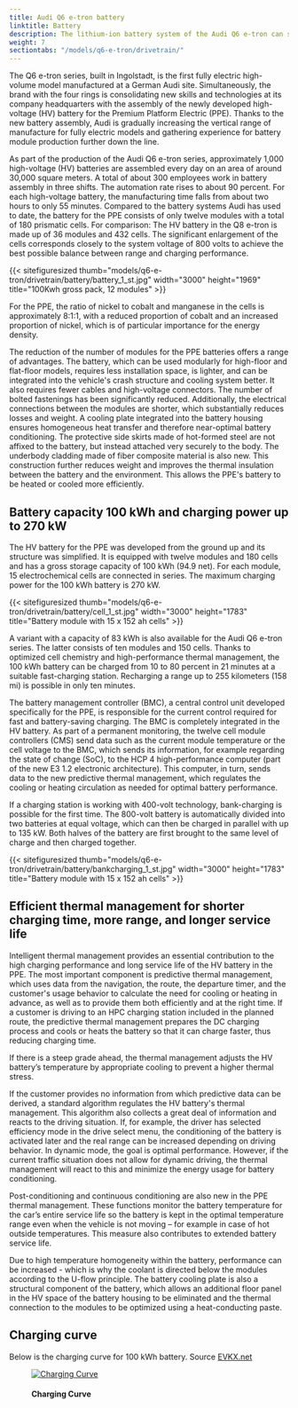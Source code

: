 ```yaml
---
title: Audi Q6 e-tron battery
linktitle: Battery
description: The lithium-ion battery system of the Audi Q6 e-tron can store up 100 kWh of energy and uses 800 volt system.
weight: 7
sectiontabs: "/models/q6-e-tron/drivetrain/"
---
```


The Q6 e-tron series, built in Ingolstadt, is the first fully electric high-volume model manufactured at a German Audi site. Simultaneously, the brand with the four rings is consolidating new skills and technologies at its company headquarters with the assembly of the newly developed high-voltage (HV) battery for the Premium Platform Electric (PPE). Thanks to the new battery assembly, Audi is gradually increasing the vertical range of manufacture for fully electric models and gathering experience for battery module production further down the line.

As part of the production of the Audi Q6 e-tron series, approximately 1,000 high-voltage (HV) batteries are assembled every day on an area of around 30,000 square meters. A total of about 300 employees work in battery assembly in three shifts. The automation rate rises to about 90 percent. For each high-voltage battery, the manufacturing time falls from about two hours to only 55 minutes. Compared to the battery systems Audi has used to date, the battery for the PPE consists of only twelve modules with a total of 180 prismatic cells. For comparison: The HV battery in the Q8 e-tron is made up of 36 modules and 432 cells. The significant enlargement of the cells corresponds closely to the system voltage of 800 volts to achieve the best possible balance between range and charging performance.

{{< sitefiguresized thumb="models/q6-e-tron/drivetrain/battery/battery_1_st.jpg" width="3000" height="1969" title="100Kwh gross pack, 12 modules" >}}

For the PPE, the ratio of nickel to cobalt and manganese in the cells is approximately 8:1:1, with a reduced proportion of cobalt and an increased proportion of nickel, which is of particular importance for the energy density.

The reduction of the number of modules for the PPE batteries offers a range of advantages. The battery, which can be used modularly for high-floor and flat-floor models, requires less installation space, is lighter, and can be integrated into the vehicle's crash structure and cooling system better. It also requires fewer cables and high-voltage connectors. The number of bolted fastenings has been significantly reduced. Additionally, the electrical connections between the modules are shorter, which substantially reduces losses and weight. A cooling plate integrated into the battery housing ensures homogeneous heat transfer and therefore near-optimal battery conditioning. The protective side skirts made of hot-formed steel are not affixed to the battery, but instead attached very securely to the body. The underbody cladding made of fiber composite material is also new. This construction further reduces weight and improves the thermal insulation between the battery and the environment. This allows the PPE's battery to be heated or cooled more efficiently.

## Battery capacity 100 kWh and charging power up to 270 kW

The HV battery for the PPE was developed from the ground up and its structure was simplified. It is equipped with twelve modules and 180 cells and has a gross storage capacity of 100 kWh (94.9 net). For each module, 15 electrochemical cells are connected in series. The maximum charging power for the 100 kWh battery is 270 kW. 

{{< sitefiguresized thumb="models/q6-e-tron/drivetrain/battery/cell_1_st.jpg" width="3000" height="1783" title="Battery module with 15 x 152 ah cells" >}}

A variant with a capacity of 83 kWh is also available for the Audi Q6 e-tron series. The latter consists of ten modules and 150 cells. Thanks to optimized cell chemistry and high-performance thermal management, the 100 kWh battery can be charged from 10 to 80 percent in 21 minutes at a suitable fast-charging station. Recharging a range up to 255 kilometers (158 mi) is possible in only ten minutes.

The battery management controller (BMC), a central control unit developed specifically for the PPE, is responsible for the current control required for fast and battery-saving charging. The BMC is completely integrated in the HV battery. As part of a permanent monitoring, the twelve cell module controllers (CMS) send data such as the current module temperature or the cell voltage to the BMC, which sends its information, for example regarding the state of change (SoC), to the HCP 4 high-performance computer (part of the new E3 1.2 electronic architecture). This computer, in turn, sends data to the new predictive thermal management, which regulates the cooling or heating circulation as needed for optimal battery performance.

If a charging station is working with 400-volt technology, bank-charging is possible for the first time. The 800-volt battery is automatically divided into two batteries at equal voltage, which can then be charged in parallel with up to 135 kW. Both halves of the battery are first brought to the same level of charge and then charged together.

{{< sitefiguresized thumb="models/q6-e-tron/drivetrain/battery/bankcharging_1_st.jpg" width="3000" height="1783" title="Battery module with 15 x 152 ah cells" >}}


## Efficient thermal management for shorter charging time, more range, and longer service life

Intelligent thermal management provides an essential contribution to the high charging performance and long service life of the HV battery in the PPE. The most important component is predictive thermal management, which uses data from the navigation, the route, the departure timer, and the customer's usage behavior to calculate the need for cooling or heating in advance, as well as to provide them both efficiently and at the right time. If a customer is driving to an HPC charging station included in the planned route, the predictive thermal management prepares the DC charging process and cools or heats the battery so that it can charge faster, thus reducing charging time.

If there is a steep grade ahead, the thermal management adjusts the HV battery’s temperature by appropriate cooling to prevent a higher thermal stress.

If the customer provides no information from which predictive data can be derived, a standard algorithm regulates the HV battery's thermal management. This algorithm also collects a great deal of information and reacts to the driving situation. If, for example, the driver has selected efficiency mode in the drive select menu, the conditioning of the battery is activated later and the real range can be increased depending on driving behavior. In dynamic mode, the goal is optimal performance. However, if the current traffic situation does not allow for dynamic driving, the thermal management will react to this and minimize the energy usage for battery conditioning.

Post-conditioning and continuous conditioning are also new in the PPE thermal management. These functions monitor the battery temperature for the car’s entire service life so the battery is kept in the optimal temperature range even when the vehicle is not moving – for example in case of hot outside temperatures. This measure also contributes to extended battery service life.

Due to high temperature homogeneity within the battery, performance can be increased - which is why the coolant is directed below the modules according to the U-flow principle. The battery cooling plate is also a structural component of the battery, which allows an additional floor panel in the HV space of the battery housing to be eliminated and the thermal connection to the modules to be optimized using a heat-conducting paste.

## Charging curve

Below is the charging curve for 100 kWh battery. Source [EVKX.net](https://evkx.net/models/audi/q6_e-tron/q6_e-tron_quattro/chargingcurve/) 


<figure>
    <a href="https://evkx.net/images/models/audi/q6_e-tron/q6_e-tron_quattro/chargingcurve.svg">
        <img src="https://evkx.net/images/models/audi/q6_e-tron/q6_e-tron_quattro/chargingcurve.svg"" class="img-fluid" alt="Charging Curve" title="Charging Curve">
    </a>
    <figcaption><h4>Charging Curve</h4></figcaption>
</figure>

